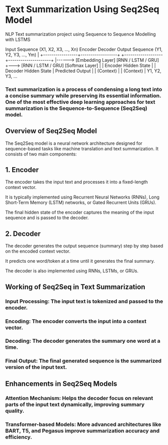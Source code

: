 # Text Summarization Using Seq2Seq Model

NLP Text summarization project using Sequence to Sequence Modelling with LSTMS 

Input Sequence (X1, X2, X3, ..., Xn)    Encoder                      Decoder             Output Sequence (Y1, Y2, Y3, ..., Ym)
        |             +-----------------+------------------+    +-------------------+---------------------+
        |------>   [Embedding Layer]   [RNN / LSTM / GRU]   +--->   [RNN / LSTM / GRU]   [Softmax Layer]     |
                      | Encoder Hidden State |                  | Decoder Hidden State      | Predicted Output  |
                      |        (Context)       |                  |        (Context)         |  Y1, Y2, Y3, ...


### Text summarization is a process of condensing a long text into a concise summary while preserving its essential information. One of the most effective deep learning approaches for text summarization is the Sequence-to-Sequence (Seq2Seq) model.

## Overview of Seq2Seq Model

The Seq2Seq model is a neural network architecture designed for sequence-based tasks like machine translation and text summarization. It consists of two main components:

## 1. Encoder

The encoder takes the input text and processes it into a fixed-length context vector.

It is typically implemented using Recurrent Neural Networks (RNNs), Long Short-Term Memory (LSTM) networks, or Gated Recurrent Units (GRUs).

The final hidden state of the encoder captures the meaning of the input sequence and is passed to the decoder.

## 2. Decoder

The decoder generates the output sequence (summary) step by step based on the encoded context vector.

It predicts one word/token at a time until it generates the final summary.

The decoder is also implemented using RNNs, LSTMs, or GRUs.

## Working of Seq2Seq in Text Summarization

### Input Processing: The input text is tokenized and passed to the encoder.

### Encoding: The encoder converts the input into a context vector.

### Decoding: The decoder generates the summary one word at a time.

### Final Output: The final generated sequence is the summarized version of the input text.

## Enhancements in Seq2Seq Models

### Attention Mechanism: Helps the decoder focus on relevant parts of the input text dynamically, improving summary quality.

### Transformer-based Models: More advanced architectures like BART, T5, and Pegasus improve summarization accuracy and efficiency.



